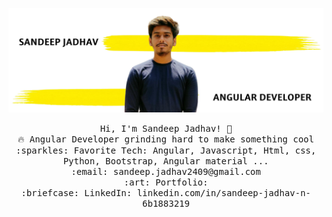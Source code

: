 ![logo](https://github.com/sandeepjadhav1999/sandeepjadhav1999/blob/main/new%20image.jpg)
<p align="center">
  <samp>
    Hi, I'm Sandeep Jadhav! 👋 <br>
    🔥 Angular Developer grinding hard to make something cool  <br>
    :sparkles: Favorite Tech: Angular, Javascript, Html, css, Python, Bootstrap, Angular material ... <br>
    :email:	sandeep.jadhav2409@gmail.com <br>
    :art: Portfolio: <br>
    :briefcase: LinkedIn: linkedin.com/in/sandeep-jadhav-n-6b1883219 <br>
  </samp>
</p>
